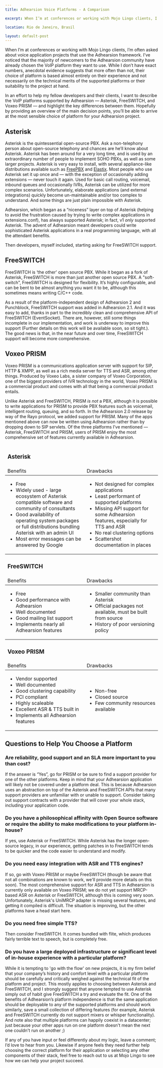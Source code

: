```yaml
---
title: Adhearsion Voice Platforms - A Comparison

excerpt: When I’m at conferences or working with Mojo Lingo clients, I’m often asked about voice application projects that use the Adhearsion framework. Hopefully by providing an overview of the main decision points, you’ll be able to arrive at the most sensible choice of platform for your Adhearsion project.

location: Rio de Janeiro, Brasil

layout: default-post
---
```


When I’m at conferences or working with Mojo Lingo clients, I’m often asked about voice application projects that use the Adhearsion framework. I’ve noticed that the majority of newcomers to the Adhearsion community have already chosen the VoIP platform they want to use. While I don’t have exact numbers, anecdotal evidence suggests that more often than not, their choice of platform is based almost entirely on their experience and not necessarily on the technical merits of the supported platforms or their suitability to the project at hand.

In an effort to help my fellow developers and their clients, I want to describe the VoIP platforms supported by Adhearsion — Asterisk, FreeSWITCH, and Voxeo PRISM — and highlight the key differences between them. Hopefully by providing an overview of the main decision points, you’ll be able to arrive at the most sensible choice of platform for your Adhearsion project.

## Asterisk

Asterisk is the quintessential open-source PBX. Ask a non-telephony person about open-source telephony and chances are he’ll know about Asterisk. Asterisk has been around for a very long time, and is used by an extraordinary number of people to implement SOHO PBXs, as well as some larger projects. Asterisk is very easy to install, with several appliance-like distributions available such as [FreePBX](http://www.freepbx.org/freepbx-distro) and [Elastix](http://www.elastix.org/). Most people who use Asterisk set it up once and — with the exception of occasionally adding extensions — never touch it again. Used for basic call routing, voicemail, inbound queues and occasionally IVRs, Asterisk can be utilized for more complex scenarios. Unfortunately, elaborate applications (and external integrations) quickly become un-maintainable and/or too complex to understand. And some things are just plain impossible with Asterisk.

Adhearsion, which began as a “niceness” layer on top of Asterisk (helping to avoid the frustration caused by trying to write complex applications in extensions.conf), has always supported Asterisk; in fact, v1 *only* supported Asterisk. The advent of Adhearsion meant developers could write sophisticated Asterisk applications in a real programming language, with all the attendant benefits.

Then developers, myself included, starting asking for FreeSWITCH support.

## FreeSWITCH

FreeSWITCH is ‘the other' open source PBX. While it began as a fork of Asterisk, FreeSWITCH is more than just another open source PBX. A "soft-switch", FreeSWITCH is designed for flexibility. It’s highly configurable, and can be bent to be almost anything you want it to be, although this sometimes means writing C/C++ code.

As a result of the platform-independent design of Adhearsion 2 and Punchblock, FreeSWITCH support was added in Adhearsion 2.1. And it was easy to add, thanks in part to the incredibly clean and comprehensive API of FreeSWITCH (EventSocket). There are, however, still some things incomplete in our implementation, and work is underway to improve this support (Further details on this work will be available soon, so sit tight.). The good news is that, in the near future and over time, FreeSWITCH support will become more comprehensive.

## Voxeo PRISM

Voxeo PRISM is a communications application server with support for SIP, HTTP & XMPP, as well as a rich media server for TTS and ASR, among other things. Produced by Voxeo Labs, a sister company of Voxeo Corporation, one of the biggest providers of IVR technology in the world, Voxeo PRISM is a commercial product and comes with all that being a commercial product entails.

Unlike Asterisk and FreeSWITCH, PRISM *is not* a PBX, although it is possible to write applications for PRISM to provide PBX features such as voicemail, intelligent routing, queuing, and so forth. In the Adhearsion 2.0 release by way of the Rayo protocol, we added support for PRISM. Many of the apps mentioned above can now be written using Adhearsion rather than by dropping down to SIP servlets. Of the three platforms I’ve mentioned — Asterisk, FreeSWITCH and PRISM, users of PRISM enjoy the most comprehensive set of features currently available in Adhearsion.

<table>
  <thead>
    <td colspan="2"><h3>Asterisk</h3></td>
  </thead>
  <thead>
    <td>Benefits</td>
    <td>Drawbacks</td>
  </thead>
  <tr>
    <td>
      <ul>
        <li>Free</li>
        <li>Widely used - large ecosystem of Asterisk compatible software and community of consultants</li>
        <li>Good availability of operating system packages or full distributions bundling Asterisk with an admin UI</li>
        <li>Most error messages can be answered by Google</li>
      </ul>
    </td>
    <td>
      <ul>
        <li>Not designed for complex applications</li>
        <li>Least performant of supported platforms</li>
        <li>Missing API support for some Adhearsion features, especially for TTS and ASR</li>
        <li>No real clustering options</li>
        <li>Scattershot documentation in places</li>
      </ul>
    </td>
  </tr>
  <thead>
    <td colspan="2"><h3>FreeSWITCH</h3></td>
  </thead>
  <thead>
    <td>Benefits</td>
    <td>Drawbacks</td>
  </thead>
  <tr>
    <td>
      <ul>
        <li>Free</li>
        <li>Good performance with Adhearsion</li>
        <li>Well documented</li>
        <li>Good mailing list support</li>
        <li>Implements nearly all Adhearsion features</li>
      </ul>
    </td>
    <td>
      <ul>
        <li>Smaller community than Asterisk</li>
        <li>Official packages not available, must be built from source</li>
        <li>History of poor versioning policy</li>
      </ul>
    </td>
  </tr>
  <thead>
    <td colspan="2"><h3>Voxeo PRISM</h3></td>
  </thead>
  <thead>
    <td>Benefits</td>
    <td>Drawbacks</td>
  </thead>
  <tr>
    <td>
      <ul>
        <li>Vendor supported</li>
        <li>Well documented</li>
        <li>Good clustering capability</li>
        <li>PCI compliant</li>
        <li>Highly scaleable</li>
        <li>Excellent ASR &amp; TTS built in</li>
        <li>Implements all Adhearsion features</li>
      </ul>
    </td>
    <td>
      <ul>
        <li>Non-free</li>
        <li>Closed source</li>
        <li>Few community resources available</li>
      </ul>
    </td>
  </tr>
</table>

## Questions to Help You Choose a Platform

### Are reliability, good support and an SLA more important to you than cost?

If the answer is “Yes”, go for PRISM or be sure to find a support provider for one of the other platforms. Keep in mind that your Adhearsion application will likely not be covered under a platform deal. This is because Adhearsion uses an abstraction on top of the Asterisk and FreeSWITCH APIs that many support providers are unfamiliar with or unable to support. Consider taking out support contracts with a provider that will cover your whole stack, including your application code.

### Do you have a philosophical affinity with Open Source software or require the ability to make modifications to your platform in-house?

If yes, use Asterisk or FreeSWITCH. While Asterisk has the longer open-source legacy, in our experience, getting patches in to FreeSWITCH tends to be quicker and the code easier to understand and modify.

### Do you need easy integration with ASR and TTS engines?

If so, go with Voxeo PRISM or maybe FreeSWITCH (though be aware that not all combinations are known to work, we'll provide more details on this soon). The most comprehensive support for ASR and TTS in Adhearsion is currently only available on Voxeo PRISM; we do not yet support MRCP-based ASR on Asterisk or FreeSWITCH, although this is coming very soon. Unfortunately, Asterisk's UniMRCP adapter is missing several features, and getting it compiled is difficult. The situation is improving, but the other platforms have a head start here.

### Do you need free simple TTS?

Then consider FreeSWITCH. It comes bundled with flite, which produces fairly terrible text to speech, but is completely free.

### Do you have a large deployed infrastructure or significant level of in-house experience with a particular platform?

While it is tempting to 'go with the flow' on new projects, it is my firm belief that your company’s history and comfort level with a particular platform should be carefully and critically weighed against the technical fit of the platform and project. This mostly applies to choosing between Asterisk and FreeSWITCH, and I strongly suggest that anyone tempted to use Asterisk simply out of habit give FreeSWITCH a try and evaluate the fit. One of the benefits of Adhearsion’s platform independence is that the same application should be deployable to any of the supported platforms and should work similarly, save a small collection of differing features (for example, Asterisk and FreeSWITCH currently do not support mixers or whisper functionality). And note also that multiple platforms can happily coexist in a datacenter; just because your other apps run on one platform doesn't mean the next one couldn't run on another ;)

If any of you have input or feel differently about my logic, leave a comment; I’d love to hear from you. Likewise if anyone feels they need further help choosing the correct platform for their application or selecting any other components of their stack, feel free to reach out to us at Mojo Lingo to see how we can help your project succeed.
